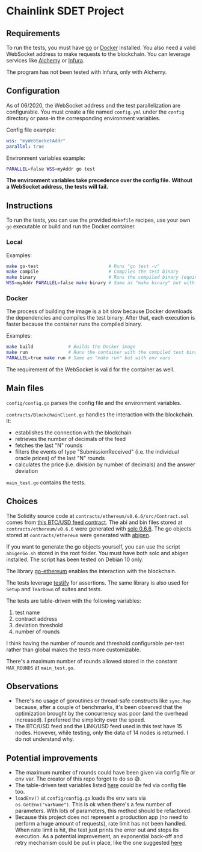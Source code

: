 # Chainlink SDET Project

## Requirements
To run the tests, you must have [go](https://golang.org/) or [Docker](https://www.docker.com/) installed.
You also need a valid WebSocket address to make requests to the blockchain. You can leverage services like [Alchemy](https://www.alchemy.com/) or [Infura](https://infura.io/).

The program has not been tested with Infura, only with Alchemy.

## Configuration
As of 06/2020, the WebSocket address and the test parallelization are configurable.
You must create a file named `config.yml` under the `config` directory or pass-in the corresponding environment variables.

Config file example:
```yaml
wss: "myWebSocketAddr"
parallel: true
```
Environment variables example:
```bash
PARALLEL=false WSS=myAddr go test
```
**The environment variables take precedence over the config file.**
**Without a WebSocket address, the tests will fail.**

## Instructions
To run the tests, you can use the provided `Makefile` recipes, use your own `go` executable or build and run the Docker container.

### Local
Examples:
```bash
make go-test                          # Runs "go test -v"
make compile                          # Compiles the test binary
make binary                           # Runs the compiled binary (equivalent to "make go-test")
WSS=myAddr PARALLEL=false make binary # Same as "make binary" but with env vars
```

### Docker
The process of building the image is a bit slow because Docker downloads the dependencies and compiles the test binary. After that, each execution is faster because the container runs the compiled binary.

Examples:
```bash
make build             # Builds the Docker image
make run               # Runs the container with the compiled test binary
PARALLEL=true make run # Same as "make run" but with env vars
```

The requirement of the WebSocket is valid for the container as well.

## Main files
`config/config.go` parses the config file and the environment variables.

`contracts/BlockchainClient.go` handles the interaction with the blockchain. It:
- establishes the connection with the blockchain
- retrieves the number of decimals of the feed
- fetches the last "N" rounds
- filters the events of type "SubmissionReceived" (i.e. the individual oracle prices) of the last "N" rounds
- calculates the price (i.e. division by number of decimals) and the answer deviation

`main_test.go` contains the tests.

## Choices
The Solidity source code at `contracts/ethereum/v0.6.6/src/Contract.sol` comes from [this BTC/USD feed contract](https://etherscan.io/address/0xf570deefff684d964dc3e15e1f9414283e3f7419#code).
The abi and bin files stored at `contracts/ethereum/v0.6.6` were generated with [solc 0.6.6](https://github.com/ethereum/solidity/releases/tag/v0.6.6). The go objects stored at `contracts/ethereum` were generated with [abigen](https://geth.ethereum.org/docs/dapp/native-bindings).

If you want to generate the go objects yourself, you can use the script `abigenGo.sh` stored in the root folder. You must have both solc and abigen installed. The script has been tested on Debian 10 only.

The library [go-ethereum](https://github.com/ethereum/go-ethereum/) enables the interaction with the blockchain.

The tests leverage [testify](https://github.com/stretchr/testify) for assertions. The same library is also used for `Setup` and `TearDown` of suites and tests.

The tests are table-driven with the following variables:
1. test name
2. contract address
3. deviation threshold
4. number of rounds

I think having the number of rounds and threshold configurable per-test rather than global makes the tests more customizable.

There's a maximum number of rounds allowed stored in the constant `MAX_ROUNDS` at `main_test.go`.

## Observations
- There's no usage of goroutines or thread-safe constructs like `sync.Map` because, after a couple of benchmarks, it's been observed that the optimization brought by the concurrency was poor (and the overhead increased). I preferred the simplicity over the speed.
- The BTC/USD feed and the LINK/USD feed used in this test have 15 nodes. However, while testing, only the data of 14 nodes is returned. I do not understand why.

## Potential improvements
- The maximum number of rounds could have been given via config file or env var. The creator of this repo forgot to do so 😅.
- The table-driven test variables listed [here](#choices) could be fed via config file too.
- `loadEnv()` at `config/config.go` loads the env vars via `os.GetEnv("varName")`. This is ok when there's a few number of parameters. With lots of parameters, this method should be refactored.
- Because this project does not represent a production app (no need to perform a huge amount of requests), rate limit has not been handled. When rate limit is hit, the test just prints the error out and stops its execution. As a potential improvement, an exponential back-off and retry mechanism could be put in place, like the one suggested [here](https://docs.alchemy.com/alchemy/guides/rate-limits#option-4-exponential-backoff)
